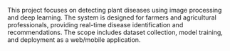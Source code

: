 This project focuses on detecting plant diseases using image processing and deep learning. The system is designed for farmers and agricultural professionals, providing real-time disease identification and recommendations. The scope includes dataset collection, model training, and deployment as a web/mobile application.

